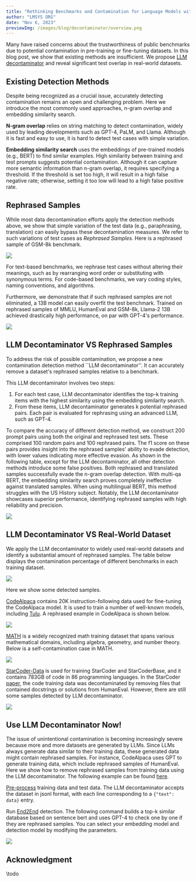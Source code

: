```yaml
---
title: "Rethinking Benchmarks and Contamination for Language Models with Rephrased Samples"
author: "LMSYS ORG"
date: "Nov 6, 2023"
previewImg: /images/blog/decontaminator/overview.png
---
```



Many have raised concerns about the trustworthiness of public benchmarks due to potential contamination in pre-training or fine-tuning datasets.
In this blog post, we show that existing methods are insufficient. We propose [LLM decontaminator](https://github.com/lm-sys/llm-decontaminator) and reveal significant test overlap in real-world datasets.

<!-- <img src="/images/blog/decontaminator/overview.png" style="display:block; margin-top: auto; margin-left: auto; margin-right: auto; margin-bottom: auto;"></img> -->


## **Existing Detection Methods**

Despite being recognized as a crucial issue, accurately detecting contamination remains an open and challenging problem. 
Here we introduce the most commonly used approaches, n-gram overlap and embedding similarity search.

  **N-gram overlap** relies on string matching to detect contamination, widely used by leading developments such as GPT-4, PaLM, and Llama. Although it is fast and easy to use, it is hard to detect test cases with simple variation.


  **Embedding similarity search** uses the embeddings of pre-trained models (e.g., BERT) to find similar examples. High similarity between training and test prompts suggests potential contamination.
   Although it can capture more semantic information than n-gram overlap, it requires specifying a threshold. 
   If the threshold is set too high, it will result in a high false negative rate; otherwise, setting it too low will lead to a high false positive rate.



## **Rephrased Samples**

While most data decontamination efforts apply the detection methods above, we show that simple variation of the test data (e.g., paraphrasing, translation) can easily bypass these decontamination measures.
We refer to such variations of test cases as _Rephrased Samples_.
Here is a rephrased sample of GSM-8k benchmark.

<img src="/images/blog/decontaminator/gsm-8k-rephrase.png" style="display:block; margin-top: auto; margin-left: auto; margin-right: auto; margin-bottom: auto;"></img>

For text-based benchmarks, we rephrase test cases without altering their meanings, such as by rearranging word order or substituting with synonymous terms. For code-based benchmarks, we vary coding styles, naming conventions, and algorithms.

Furthermore, we demonstrate that if such rephrased samples are not eliminated, a 13B model can easily overfit the test benchmark.
Trained on rephrased samples of MMLU, HumanEval and GSM-8k, Llama-2 13B achieved drastically high performance, on par with GPT-4's performance.

<img src="/images/blog/decontaminator/rephrase-score.png" style="display:block; margin-top: auto; margin-left: auto; margin-right: auto; margin-bottom: auto;"></img>


## **LLM Decontaminator VS Rephrased Samples**

To address the risk of possible contamination, we propose a new contamination detection method ``LLM decontaminator''.
It can accurately remove a dataset's rephrased samples relative to a benchmark.

This LLM decontaminator involves two steps:

  1. For each test case, LLM decontaminator identifies the top-k training items with the highest similarity using the embedding similarity search.
  2. From these items, LLM decontaminator generates k potential rephrased pairs. Each pair is evaluated for rephrasing using an advanced LLM, such as GPT-4.

To compare the accuracy of different detection method, we construct 200 prompt pairs using both the original and rephrased test sets. These comprised 100 random pairs and 100 rephrased pairs.
The f1 score on these pairs provides insight into the rephrased samples' ability to evade detection, with lower values indicating more effective evasion.
As shown in the following table, except for the LLM decontaminator, all other detection methods introduce some false positives. Both rephrased and translated samples successfully evade the n-gram overlap detection. With multi-qa BERT, the embedding similarity search proves completely ineffective against translated samples. When using multilingual BERT, this method struggles with the US History subject. Notably, the LLM decontaminator showcases superior performance, identifying rephrased samples with high reliability and precision.

<img src="/images/blog/decontaminator/MMLU-f1score.png" style="display:block; margin-top: auto; margin-left: auto; margin-right: auto; margin-bottom: auto;"></img>

## **LLM Decontaminator VS Real-World Dataset**

We apply the LLM decontaminator to widely used real-world datasets and identify a substantial amount of rephrased samples. 
The table below displays the contamination percentage of different benchmarks in each training dataset.

<img src="/images/blog/decontaminator/real-world-rephrase.png" style="display:block; margin-top: auto; margin-left: auto; margin-right: auto; margin-bottom: auto;"></img>

Here we show some detected samples.

[CodeAlpaca](https://github.com/sahil280114/codealpaca) contains 20K instruction-following data used for fine-tuning the CodeAlpaca model. 
It is used to train a number of well-known models, including [Tulu](https://huggingface.co/TheBloke/tulu-30B-fp16).
A rephrased example in CodeAlpaca is shown below.

<img src="/images/blog/decontaminator/codealpaca-rephrase.png" style="display:block; margin-top: auto; margin-left: auto; margin-right: auto; margin-bottom: auto;"></img>

[MATH](https://github.com/hendrycks/math) is a widely recognized math training dataset that spans various mathematical domains, including algebra, geometry, and number theory. Below is a self-contamination case in MATH.

<img src="/images/blog/decontaminator/MATH-rephrase.png" style="display:block; margin-top: auto; margin-left: auto; margin-right: auto; margin-bottom: auto;"></img>

[StarCoder-Data](https://huggingface.co/datasets/bigcode/starcoderdata) is used for training StarCoder and StarCoderBase, and it contains 783GB of code in 86 programming languages. In the StarCoder [paper](https://arxiv.org/pdf/2305.06161.pdf), the code training data was decontaminated by removing files that contained docstrings or solutions from HumanEval. However, there are still some samples detected by LLM decontaminator.

<img src="/images/blog/decontaminator/starcoder-rephrase.png" style="display:block; margin-top: auto; margin-left: auto; margin-right: auto; margin-bottom: auto;"></img>

## **Use LLM Decontaminator Now!**

The issue of unintentional contamination is becoming increasingly severe because more and more datasets are generated by LLMs. 
Since LLMs always generate data similar to their training data, these generated data might contain rephrased samples. For instance, CodeAlpaca uses GPT to generate training data, which include rephrased samples of HumanEval. 
Here we show how to remove rephrased samples from training data using the LLM decontaminator. The following example can be found [here](https://github.com/lm-sys/llm-decontaminator#detect).

[Pre-process](https://github.com/lm-sys/llm-decontaminator#pre-process) training data and test data.
The LLM decontaminator accepts the dataset in jsonl format, with each line corresponding to a `{"text": data}` entry.

Run [End2End](https://github.com/lm-sys/llm-decontaminator#end2end) detection.
The following command builds a top-k similar database based on sentence bert and uses GPT-4 to check one by one if they are rephrased samples. You can select your embedding model and detection model by modifying the parameters.

<img src="/images/blog/decontaminator/run-e2e.png" style="display:block; margin-top: auto; margin-left: auto; margin-right: auto; margin-bottom: auto;"></img>



## **Acknowledgment**
\todo
<!-- The OpenAI-compatible API server is primarily contributed by Shuo Yang, Siyuan Zhuang, and Xia Han. -->
